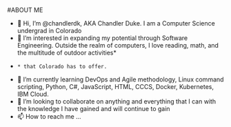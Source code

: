 #ABOUT ME
- 👋 Hi, I’m @chandlerdk, AKA Chandler Duke. I am a Computer Science undergrad in Colorado
- 👀 I’m interested in expanding my potential through Software Engineering. Outside the realm of computers, I love reading, math, and the multitude of outdoor activities*
-     * that Colorado has to offer.
- 🌱 I’m currently learning DevOps and Agile methodology, Linux command scripting, Python, C#, JavaScript, HTML, CCCS, Docker, Kubernetes, IBM Cloud.
- 💞️ I’m looking to collaborate on anything and everything that I can with the knowledge I have gained and will continue to gain
- 📫 How to reach me ...

<!---
chandlerdk/chandlerdk is a ✨ special ✨ repository because its `README.md` (this file) appears on your GitHub profile.
You can click the Preview link to take a look at your changes.
--->
